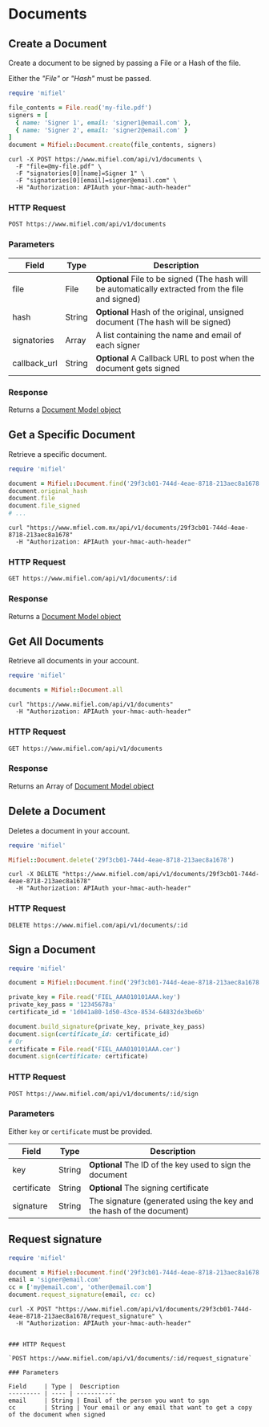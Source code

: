 # Documents

## Create a Document

Create a document to be signed by passing a File or a Hash of the file.

Either the _"File"_ or _"Hash"_ must be passed.

```ruby
require 'mifiel'

file_contents = File.read('my-file.pdf')
signers = [
  { name: 'Signer 1', email: 'signer1@email.com' },
  { name: 'Signer 2', email: 'signer2@email.com' }
]
document = Mifiel::Document.create(file_contents, signers)
```

```shell
curl -X POST https://www.mifiel.com/api/v1/documents \
  -F "file=@my-file.pdf" \
  -F "signatories[0][name]=Signer 1" \
  -F "signatories[0][email]=signer@email.com" \
  -H "Authorization: APIAuth your-hmac-auth-header"
```

### HTTP Request

`POST https://www.mifiel.com/api/v1/documents`

### Parameters

Field                 | Type |  Description
--------------------- | ---- | -----------
file         | File | __Optional__ File to be signed (The hash will be automatically extracted from the file and signed)
hash         | String | __Optional__ Hash of the original, unsigned document (The hash will be signed)
signatories  | Array | A list containing the name and email of each signer
callback_url | String | __Optional__ A Callback URL to post when the document gets signed

### Response

Returns a [Document Model object](#document)

## Get a Specific Document

Retrieve a specific document.

```ruby
require 'mifiel'

document = Mifiel::Document.find('29f3cb01-744d-4eae-8718-213aec8a1678')
document.original_hash
document.file
document.file_signed
# ...
```

```shell
curl "https://www.mfiel.com.mx/api/v1/documents/29f3cb01-744d-4eae-8718-213aec8a1678"
  -H "Authorization: APIAuth your-hmac-auth-header"
```

### HTTP Request

`GET https://www.mifiel.com/api/v1/documents/:id`

### Response

Returns a [Document Model object](#document)

## Get All Documents

Retrieve all documents in your account.

```ruby
require 'mifiel'

documents = Mifiel::Document.all
```

```shell
curl "https://www.mifiel.com/api/v1/documents"
  -H "Authorization: APIAuth your-hmac-auth-header"
```

### HTTP Request

`GET https://www.mifiel.com/api/v1/documents`

### Response

Returns an Array of [Document Model object](#document)

## Delete a Document

Deletes a document in your account.

```ruby
require 'mifiel'

Mifiel::Document.delete('29f3cb01-744d-4eae-8718-213aec8a1678')
```

```shell
curl -X DELETE "https://www.mifiel.com/api/v1/documents/29f3cb01-744d-4eae-8718-213aec8a1678"
  -H "Authorization: APIAuth your-hmac-auth-header"
```

### HTTP Request

`DELETE https://www.mifiel.com/api/v1/documents/:id`

## Sign a Document

```ruby
require 'mifiel'

document = Mifiel::Document.find('29f3cb01-744d-4eae-8718-213aec8a1678')

private_key = File.read('FIEL_AAA010101AAA.key')
private_key_pass = '12345678a'
certificate_id = '1d041a80-1d50-43ce-8534-64832de3be6b'

document.build_signature(private_key, private_key_pass)
document.sign(certificate_id: certificate_id)
# Or
certificate = File.read('FIEL_AAA010101AAA.cer')
document.sign(certificate: certificate)
```

### HTTP Request

`POST https://www.mifiel.com/api/v1/documents/:id/sign`

### Parameters

Either `key` or `certificate` must be provided.

Field       | Type |  Description
----------- | ---- | -----------
key         | String | __Optional__ The ID of the key used to sign the document
certificate | String | __Optional__ The signing certificate
signature   | String | The signature (generated using the key and the hash of the document)

## Request signature

```ruby
require 'mifiel'

document = Mifiel::Document.find('29f3cb01-744d-4eae-8718-213aec8a1678')
email = 'signer@email.com'
cc = ['my@email.com', 'other@email.com']
document.request_signature(email, cc: cc)
```


```shell
curl -X POST "https://www.mifiel.com/api/v1/documents/29f3cb01-744d-4eae-8718-213aec8a1678/request_signature" \
  -H "Authorization: APIAuth your-hmac-auth-header"
```
```

### HTTP Request

`POST https://www.mifiel.com/api/v1/documents/:id/request_signature`

### Parameters

Field     | Type |  Description
--------- | ---- | -----------
email     | String | Email of the person you want to sgn
cc        | String | Your email or any email that want to get a copy of the document when signed

